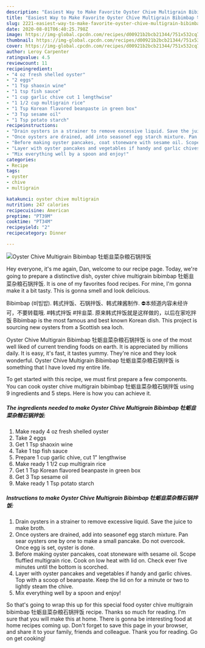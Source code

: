 ```yaml
---
description: "Easiest Way to Make Favorite Oyster Chive Multigrain Bibimbap 牡蛎韭菜杂粮石锅拌饭"
title: "Easiest Way to Make Favorite Oyster Chive Multigrain Bibimbap 牡蛎韭菜杂粮石锅拌饭"
slug: 2221-easiest-way-to-make-favorite-oyster-chive-multigrain-bibimbap
date: 2020-08-01T06:40:25.798Z
image: https://img-global.cpcdn.com/recipes/d00921b2bcb21344/751x532cq70/oyster-chive-multigrain-bibimbap-牡蛎韭菜杂粮石锅拌饭-recipe-main-photo.jpg
thumbnail: https://img-global.cpcdn.com/recipes/d00921b2bcb21344/751x532cq70/oyster-chive-multigrain-bibimbap-牡蛎韭菜杂粮石锅拌饭-recipe-main-photo.jpg
cover: https://img-global.cpcdn.com/recipes/d00921b2bcb21344/751x532cq70/oyster-chive-multigrain-bibimbap-牡蛎韭菜杂粮石锅拌饭-recipe-main-photo.jpg
author: Leroy Carpenter
ratingvalue: 4.5
reviewcount: 11
recipeingredient:
- "4 oz fresh shelled oyster"
- "2 eggs"
- "1 Tsp shaoxin wine"
- "1 tsp fish sauce"
- "1 cup garlic chive cut 1 lengthwise"
- "1 1/2 cup multigrain rice"
- "1 Tsp Korean flavored beanpaste in green box"
- "3 Tsp sesame oil"
- "1 Tsp potato starch"
recipeinstructions:
- "Drain oysters in a strainer to remove excessive liquid. Save the juice to make broth."
- "Once oysters are drained, add into seasonef egg starch mixture. Pan sear oysters one by one to make a small pancake. Do not overcook. Once egg is set, oyster is done."
- "Before making oyster pancakes, coat stoneware with sesame oil. Scope fluffied multigrain rice. Cook on low heat with lid on. Check ever five minutes until the bottom is scorched."
- "Layer with oyster pancakes and vegetables if handy and garlic chives. Top with a scoop of beanpaste. Keep the lid on for a minute or two to lightly steam the chive."
- "Mix everything well by a spoon and enjoy!"
categories:
- Recipe
tags:
- oyster
- chive
- multigrain

katakunci: oyster chive multigrain 
nutrition: 247 calories
recipecuisine: American
preptime: "PT39M"
cooktime: "PT34M"
recipeyield: "2"
recipecategory: Dinner

---
```



![Oyster Chive Multigrain Bibimbap 牡蛎韭菜杂粮石锅拌饭](https://img-global.cpcdn.com/recipes/d00921b2bcb21344/751x532cq70/oyster-chive-multigrain-bibimbap-牡蛎韭菜杂粮石锅拌饭-recipe-main-photo.jpg)

Hey everyone, it's me again, Dan, welcome to our recipe page. Today, we're going to prepare a distinctive dish, oyster chive multigrain bibimbap 牡蛎韭菜杂粮石锅拌饭. It is one of my favorites food recipes. For mine, I'm gonna make it a bit tasty. This is gonna smell and look delicious.

Bibimbap (비빔밥). 韩式拌饭、石锅拌饭、韩式辣酱制作. ⛔本频道内容未经许可，不要转载哦. #韩式拌饭 #拌韭菜. 原来韩式拌饭就是这样做的，以后在家吃拌饭 Bibimbap is the most famous and best known Korean dish. This project is sourcing new oysters from a Scottish sea loch.

Oyster Chive Multigrain Bibimbap 牡蛎韭菜杂粮石锅拌饭 is one of the most well liked of current trending foods on earth. It is appreciated by millions daily. It is easy, it's fast, it tastes yummy. They're nice and they look wonderful. Oyster Chive Multigrain Bibimbap 牡蛎韭菜杂粮石锅拌饭 is something that I have loved my entire life.


To get started with this recipe, we must first prepare a few components. You can cook oyster chive multigrain bibimbap 牡蛎韭菜杂粮石锅拌饭 using 9 ingredients and 5 steps. Here is how you can achieve it.

<!--inarticleads1-->

##### The ingredients needed to make Oyster Chive Multigrain Bibimbap 牡蛎韭菜杂粮石锅拌饭:

1. Make ready 4 oz fresh shelled oyster
1. Take 2 eggs
1. Get 1 Tsp shaoxin wine
1. Take 1 tsp fish sauce
1. Prepare 1 cup garlic chive, cut 1&#34; lengthwise
1. Make ready 1 1/2 cup multigrain rice
1. Get 1 Tsp Korean flavored beanpaste in green box
1. Get 3 Tsp sesame oil
1. Make ready 1 Tsp potato starch




<!--inarticleads2-->

##### Instructions to make Oyster Chive Multigrain Bibimbap 牡蛎韭菜杂粮石锅拌饭:

1. Drain oysters in a strainer to remove excessive liquid. Save the juice to make broth.
1. Once oysters are drained, add into seasonef egg starch mixture. Pan sear oysters one by one to make a small pancake. Do not overcook. Once egg is set, oyster is done.
1. Before making oyster pancakes, coat stoneware with sesame oil. Scope fluffied multigrain rice. Cook on low heat with lid on. Check ever five minutes until the bottom is scorched.
1. Layer with oyster pancakes and vegetables if handy and garlic chives. Top with a scoop of beanpaste. Keep the lid on for a minute or two to lightly steam the chive.
1. Mix everything well by a spoon and enjoy!




So that's going to wrap this up for this special food oyster chive multigrain bibimbap 牡蛎韭菜杂粮石锅拌饭 recipe. Thanks so much for reading. I'm sure that you will make this at home. There is gonna be interesting food at home recipes coming up. Don't forget to save this page in your browser, and share it to your family, friends and colleague. Thank you for reading. Go on get cooking!
